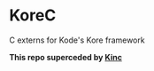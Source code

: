 # KoreC
C externs for Kode's Kore framework

**This repo superceded by [Kinc](https://github.com/Kode/Kinc)**
